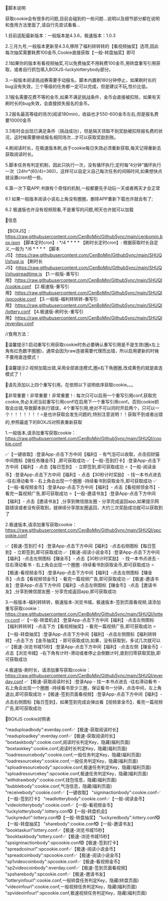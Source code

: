 🔔脚本说明

获取cookie会有很多的问题,目前会碰到的一些问题...说明以及细节部分都在说明和食用方法里面了,请自行先尝试看看...

1.目前适配最新版本：一般版本是4.3.6，极速版本：1.0.3

2.三月九号,一般版本更新至4.3.6,移除了福利转转转的【看视频抽奖】选项,因此每次抽奖需要耗费100金币,Cookie直接获取【一般-转盘抽奖】即可

2.1如果你的版本有看视频抽奖,可以免费抽奖不用耗费100金币,用转盘重写引用获取，或者自行抓包填入BOXJS-luckylotterybody部分。

3.一般版本阅读挑战赛需要手动报名，脚本内置刷180分钟停止，如果刷时长的bug没有失效，三个等级的任务都一定可以完成，但是建议不玩,性价比低。

3.1报名需要花费不等的金币,如果不满足挑战条件，金币会直接被扣除，如果有天刷时长的bug失效，会直接损失报名的金币。

3.2报名最高等级的场次(阅读180min)，收益也才550-600金币左右,但是报名费要10000金币

3.3有时会出现已满足条件（挑战成功），但是隔天领取不到奖励被扣除报名费的状况，这时候需要继续报名相同场次...才可以获取奖励到账。

4.刷阅读时长，在极速版本刷,由于cookie每日失效必须重新获取,每天记得重新去获取阅读时长。

5.脚本任务有判定机制，因此只执行一次，没有循环执行;定时每“4分钟”循环执行一次（24hr*(60/4)=360)，这样可以自定义自己每次任务的间隔时间,如果想快点就设置cron短一些。

6.第一次下载APP,书旗有个奇怪的机制,一般都要先手动玩一天或者两天才会正常

6.1 如果一般版本阅读小说右上角没有圈圈，删除APP重新下载也许就会有了;

6.2 极速版也许没有视频观看,不是重写的问题,明天也许就可以加载


🔔信息

【BOXJS】: https://raw.githubusercontent.com/CenBoMin/GithubSync/main/cenbomin.box.json
【脚本定时cron】: */4 * * * *
【刷时长定时cron】: 根据获取时长自定义,一般为 */6 * * * *
【脚本JS】:https://raw.githubusercontent.com/CenBoMin/GithubSync/main/SHUQI/shuqi.js
【刷时长JS】:https://raw.githubusercontent.com/CenBoMin/GithubSync/main/SHUQI/shuqireadtime.js
【1.一般版-重写引用】:https://raw.githubusercontent.com/CenBoMin/GithubSync/main/SHUQI/cookie.conf
【2.极速版-重写引用】:https://raw.githubusercontent.com/CenBoMin/GithubSync/main/SHUQI/spcookie.conf
【3.一般版-福利转转转-重写引用】:https://raw.githubusercontent.com/CenBoMin/GithubSync/main/SHUQI/lottery.conf
【4.极速版-刷时长-重写引用】:https://raw.githubusercontent.com/CenBoMin/GithubSync/main/SHUQI/everday.conf

//食用方法：

📌温馨提示1:启动重写引用获取cookie时务必要确认重写引用是不是生效(圈x左上角有红色数字圈圈)，通常会因为raw连接需要代理而出错，所以启用更新的时候不要用直连模式！

📌温馨提示2:视频加载出错,采用全部直连模式,圈x右下角圈圈,改成黄色的就是直连模式了！

📌请先添加以上四个重写引用，在依照以下说明依序获取cookie。。。

📌非常重要！非常重要！非常重要！:
每次只可以启用一个重写引用conf,获取完cookie,务必关闭当前重写引用conf!在启用下一个重写引用conf。否则cookie抓取会出错,导致脚本执行错误，4个重写引用,绝对不可以同时开启两个，只可以一个！！！！！！！⭐️是也许获取会发生问题的,特别注意说明！！获取不到或者出错的,参照最底下的BOXJS对照表重新获取

1.一般版本,请添加重写获取cookie：https://raw.githubusercontent.com/CenBoMin/GithubSync/main/SHUQI/cookie.conf

✅【一键收取】:登录App-点击下方中间【福利】- 有气泡可以收取，点击招财猫中间图标【做任务赚金币】,即可获取成功
✅【一般-签到打卡】:登录App-点击下方中间【福利】- 点击【每日签到】 - 立即签到,即可获取成功
⭐️【一般-阅读金币】:登录App-点击下方中间【福利】- 点击【30秒计时奖励】 - 找一本书点进去 -往右滑动看书 - 右上角会出现一个圈圈 -持续看书到获取金币,即可获取成功
✅【一般-看视频金币】:登录App-点击下方中间【福利】- 点击【看视频领金币】- 看完一篇视频广告,即可获取成功
⭐️【一般-邀请书友】:登录App-点击下方中间【福利】- 点击【邀请书友】,分享到微信朋友圈 - 分享完成返回app,如果提示网路错误或者没有获取到，就继续分享朋友圈返回，大约三次奖励成功就可以获取到了

2.极速版本,请添加重写获取cookie：https://raw.githubusercontent.com/CenBoMin/GithubSync/main/SHUQI/spcookie.conf

✅【极速-签到打卡】:登录App-点击下方中间【福利】-点击右侧图标【每日签到】- 立即签到,即可获取成功
✅【极速-阅读小说金币】:登录App-点击下方中间【福利】-点击左侧图标【赚金币】- 点击【30秒计时奖励】 - 找一本书点进去 -往右滑动看书 - 右上角会出现一个圈圈 -持续看书到获取金币,即可获取成功
⭐️【极速-看视频金币】:登录App-点击下方中间【福利】-点击左侧图标【赚金币】-点击【看视频领金币】- 看完一篇视频广告,即可获取成功
✅【极速-邀请书友】:登录App-点击下方中间【福利】-点击左侧图标【赚金币】-点击【邀请书友】,分享到微信朋友圈 - 分享完成返回app,即可获取成功

3.一般版本-福利转转转，极速版本-浏览书城，极速版本-签到页面看视频,请添加重写获取cookie：https://raw.githubusercontent.com/CenBoMin/GithubSync/main/SHUQI/lottery.conf
✅【一般-转盘机会】:登录App-点击下方中间【福利】-点击左侧图标【福利转转转】-点击下方【看视频抽奖】- 看完一篇视频广告,即可获取成功
⭐️【一般-转盘抽奖】:登录App-点击下方中间【福利】-点击左侧图标【福利转转转】-点击下方【金币抽奖】- 即可获取成功,如果，没有获取到，多试几次就可以
✅【极速-浏览书城15秒】:登录App-点击下方中间【福利】-点击左侧【赚金币】-点击【浏览书城】-右下角有计时-滑动或者停止会倒数计时,直到归零获取奖励,即可获取成功

4.极速版-刷时长，请添加重写获取cookie：https://raw.githubusercontent.com/CenBoMin/GithubSync/main/SHUQI/everday.conf
✅【极速-获取阅读时长】:登录App - 找一本书点进去 -往右滑动看书 - 右上角会出现一个圈圈 -持续看书至少三圈，保证看书一分钟，点击中间，左上角退出,即可获取成功
⭐️【极速-签到页面看视频】:登录App-点击下方中间【福利】-点击右侧图标【每日签到】，如果签到完成会弹出看【视频拿金币】，看完一篇视频广告,即可获取成功


🔔BOXJS cookie对照表

"readuploadbody":everday.conf✅【极速-获取阅读时长】
"readuploadkey":everday.conf✅【极速-获取阅读时长】
"boxtaskbody":cookie.conf,阅读时长判定Key，隐藏(福利页面)
"boxtaskkey":cookie.conf,阅读时长判定Key，隐藏(福利页面)
"loadresourcebody":cookie.conf,一般任务判定Key，隐藏(福利页面)
"loadresourcekey":cookie.conf,一般任务判定Key，隐藏(福利页面)
"sploadresourcebody":spcookie.conf,极速任务判定Key，隐藏(福利页面)
"sploadresourcekey":spcookie.conf,极速任务判定Key，隐藏(福利页面)
"withdrawbody":cookie.conf,钱包信息，隐藏(福利页面)
"bubblebody":cookie.conf,气泡信息，隐藏(福利页面)
"receivebody":cookie.conf✅【一键收取】
"signinactionbody":cookie.conf✅【一般-签到打卡】
"readlotterybody":cookie.conf✅【一般-阅读金币】
"videolotterybody":cookie.conf✅【一般-看视频金币】
"luckylotterybody":lottery.conf❎【一般-转盘机会】
"luckyredurl":lottery.conf❎【一般-转盘抽奖】
"luckyredbody":lottery.conf❎【一般-转盘抽奖】
"sharebody":cookie.conf❎【一般-邀请书友】
"booktaskurl"lottery.conf✅【极速-浏览书城15秒】
"booktaskbody"lottery.conf✅【极速-浏览书城15秒】
"spsigninactionbody":spcookie.conf❎【极速-签到打卡】
"spreadcoinurl":spcookie.conf✅【极速-阅读小说金币】
"spreadcoinbody":spcookie.conf✅【极速-阅读小说金币】
"sp1videocoinbody":spcookie.conf✅【极速-看视频金币】
"sp2videocoinbody":everday.conf✅【极速-签到页面看视频】
"spsharebody":spcookie.conf✅【极速-邀请书友】
"lotteryinfourl":cookie.conf,一般转盘任务判定Key，隐藏(转盘页面)
"videoinfourl":cookie.conf,一般视频任务判定Key，隐藏(福利页面)
"spvideoinfourl":spcookie.conf,极速视频任务判定Key，隐藏(福利页面)
